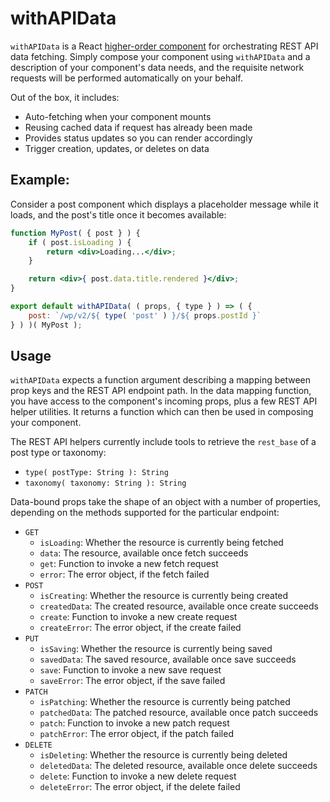 # withAPIData

`withAPIData` is a React [higher-order component](https://facebook.github.io/react/docs/higher-order-components.html) for orchestrating REST API data fetching. Simply compose your component using `withAPIData` and a description of your component's data needs, and the requisite network requests will be performed automatically on your behalf.

Out of the box, it includes:

- Auto-fetching when your component mounts
- Reusing cached data if request has already been made
- Provides status updates so you can render accordingly
- Trigger creation, updates, or deletes on data

## Example:

Consider a post component which displays a placeholder message while it loads, and the post's title once it becomes available:

```jsx
function MyPost( { post } ) {
	if ( post.isLoading ) {
		return <div>Loading...</div>;
	}

	return <div>{ post.data.title.rendered }</div>;
}

export default withAPIData( ( props, { type } ) => ( {
	post: `/wp/v2/${ type( 'post' ) }/${ props.postId }`
} ) )( MyPost );
```

## Usage

`withAPIData` expects a function argument describing a mapping between prop keys and the REST API endpoint path. In the data mapping function, you have access to the component's incoming props, plus a few REST API helper utilities. It returns a function which can then be used in composing your component.

The REST API helpers currently include tools to retrieve the `rest_base` of a post type or taxonomy:

- `type( postType: String ): String`
- `taxonomy( taxonomy: String ): String`

Data-bound props take the shape of an object with a number of properties, depending on the methods supported for the particular endpoint:

- `GET`
   - `isLoading`: Whether the resource is currently being fetched
   - `data`: The resource, available once fetch succeeds
   - `get`: Function to invoke a new fetch request
   - `error`: The error object, if the fetch failed
- `POST`
   - `isCreating`: Whether the resource is currently being created
   - `createdData`: The created resource, available once create succeeds
   - `create`: Function to invoke a new create request
   - `createError`: The error object, if the create failed
- `PUT`
   - `isSaving`: Whether the resource is currently being saved
   - `savedData`: The saved resource, available once save succeeds
   - `save`: Function to invoke a new save request
   - `saveError`: The error object, if the save failed
- `PATCH`
   - `isPatching`: Whether the resource is currently being patched
   - `patchedData`: The patched resource, available once patch succeeds
   - `patch`: Function to invoke a new patch request
   - `patchError`: The error object, if the patch failed
- `DELETE`
   - `isDeleting`: Whether the resource is currently being deleted
   - `deletedData`: The deleted resource, available once delete succeeds
   - `delete`: Function to invoke a new delete request
   - `deleteError`: The error object, if the delete failed
